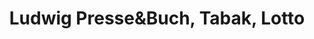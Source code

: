 ---
title: "Ludwig Presse&Buch, Tabak, Lotto"
url: /frankfurt-oder/ludwig-presseundbuch-tabak-lotto/
shop: Zeitungen
---